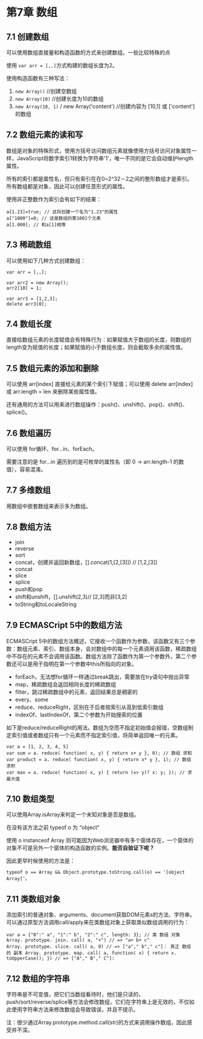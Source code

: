 # 第7章 数组

## 7.1 创建数组

可以使用数组直接量和构造函数的方式来创建数组。一些比较特殊的点

使用 `var arr = [,,]`方式构建的数组长度为2。

使用构造函数有三种写法：

1. `new Array()` //创建空数组
2. `new Array(10)` //创建长度为10的数组
3. `new Array(10, 1)` / new Array('content') //创建内容为 [10,1] 或 ['content']的数组


## 7.2 数组元素的读和写 

数组是对象的特殊形式，使用方括号访问数组元素就像使用方括号访问对象属性一样，JavaScript将数字索引1转换为字符串'1'，唯一不同的是它会自动维护length属性。

所有的索引都是属性名，但只有索引在在0~2^32－2之间的整形数组才是索引。所有数组都是对象，因此可以创建任意形式的属性。

使用非正整数作为索引会有如下的结果：

```
a[1.23]=true; // 这将创建一个名为"1.23"的属性
a["1000"]=0; // 这是数组的第1001个元素
a[1.000]; // 和a[1]相等
```

## 7.3 稀疏数组

可以使用如下几种方式创建数组：

```
var arr = [,,];

var arr2 = new Array();
arr2[10] = 1;

var arr3 = [1,2,3];
delete arr3[0];
```

## 7.4 数组长度

直接给数组元素的长度赋值会有特殊行为：如果赋值大于数组的长度，则数组的length变为赋值的长度；如果赋值的小于数组长度，则会截取多余的属性值。

## 7.5 数组元素的添加和删除

可以使用 arr[index] 直接给元素的某个索引下赋值；可以使用 delete arr[index] 或 arr.length = len 来删除某些属性值。

还有通用的方法可以用来进行数组操作：push()、unshift()、pop()、shift()、splice()。



## 7.6 数组遍历

可以使用 for循环、for...in、forEach。

需要注意的是 for...in 遍历到的是可枚举的属性名（即 0 -> arr.length-1 的数值），容易混淆。

## 7.7 多维数组

用数组中嵌套数组来表示多为数组。

## 7.8 数组方法

- join
- reverse
- sort
- concat，创建并返回新数组，[].concat(1,[2,[3]]) // [1,2,[3]]
- concat
- slice
- splice
- push和pop
- shift和unshift，[].unshift(2,3)// [2,3]而非[3,2]
- toString和toLocaleString

## 7.9 ECMASCript 5中的数组方法

ECMASCript 5中的数组方法概述，它接收一个函数作为参数，该函数又有三个参数：数组元素、索引、数组本身，会对数组中的每一个元素调用该函数，稀疏数组中不存在的元素不会调用该函数。数组方法除了函数作为第一个参数外，第二个参数还可以是用于指明在第一个参数中this所指向的对象。


- forEach，无法想for循环一样通过break跳出，需要放在try语句中抛出异常
- map，稀疏数组会返回相同长度的稀疏数组
- filter，跳过稀疏数组中的元素，返回结果总是稠密的
- every、some
- reduce、reduceRight，区别在于后者按索引从高到低索引数组
- indexOf、lastIndexOf，第二个参数为开始搜索的位置


如下是reduce/reduceRight的用法。数组为空而不指定初始值会报错，空数组制定索引值或者数组只有一个元素而不指定索引值，将简单返回唯一的元素。

```
var a = [1, 2, 3, 4, 5] 
var sum = a. reduce( function( x, y) { return x+ y }, 0); // 数组 求和 
var product = a. reduce( function( x, y) { return x* y }, 1); // 数组 求积 
var max = a. reduce( function( x, y) { return (x> y)? x: y; }); // 求 最大值
```

## 7.10 数组类型

可以使用Array.isArray来判定一个未知对象是否是数组。

在没有该方法之前 typeof o 为 “object“

使用 o instanceof Array 则可能因为Web浏览器中有多个窗体存在，一个窗体的对象不可是另外一个窗体的构造函数的实例。**能否自验证下呢？**

因此更早时候使用的方法是：

```
typeof o == Array && Object.prototype.toString.call(o) == '[object Array]'。

```

## 7.11 类数组对象

添加索引的普通对象、arguments、document获取DOM元素s的方法、字符串。可以通过原型方法调用call/apply来在类数组对象上获取类似数组调用的行为：

```
var a = {"0":" a", "1":" b", "2":" c", length: 3}; // 类 数组 对象 
Array. prototype. join. call( a, "+") // => "a+ b+ c" 
Array. prototype. slice. call( a, 0) // => ["a"," b"," c"]： 真正 数组 的 副本 Array. prototype. map. call( a, function( x) { return x. toUpperCase(); }) // => ["A"," B"," C"]:
```

## 7.12 数组的字符串

字符串是不可变值，把它们当数组看待时，他们是只读的，push/sort/reverse/splice等方法会修改数组，它们在字符串上是无效的，不仅如此使用字符串方法来修改数组会导致错误，并且不提示。

注：很少通过Array.prototype.method.call(str)的方式来调用操作数组，因此感受并不深。










